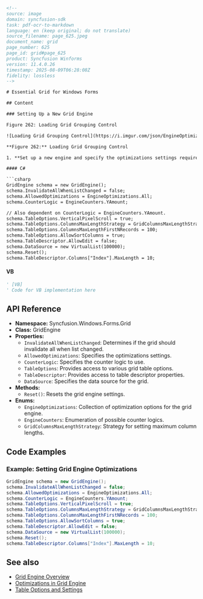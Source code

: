 ```html
<!--
source: image
domain: syncfusion-sdk
task: pdf-ocr-to-markdown
language: en (keep original; do not translate)
source_filename: page_625.jpeg
document_name: grid
page_number: 625
page_id: grid#page_625
product: Syncfusion Winforms
version: 11.4.0.26
timestamp: 2025-08-09T06:28:08Z
fidelity: lossless
-->

# Essential Grid for Windows Forms

## Content

### Setting Up a New Grid Engine

Figure 262: Loading Grid Grouping Control  

![Loading Grid Grouping Control](https://i.imgur.com/json/EngineOptimizations.png "Figure 262: Loading Grid Grouping Control")

**Figure 262:** Loading Grid Grouping Control

1. **Set up a new engine and specify the optimizations settings required.**

#### C#

```csharp
GridEngine schema = new GridEngine();
schema.InvalidateAllWhenListChanged = false;
schema.AllowedOptimizations = EngineOptimizations.All;
schema.CounterLogic = EngineCounters.YAmount;

// Also dependent on CounterLogic = EngineCounters.YAmount.
schema.TableOptions.VerticalPixelScroll = true;
schema.TableOptions.ColumnsMaxLengthStrategy = GridColumnsMaxLengthStrategy.FirstNRecords;
schema.TableOptions.ColumnsMaxLengthFirstNRecords = 100;
schema.TableOptions.AllowSortColumns = true;
schema.TableDescriptor.AllowEdit = false;
schema.DataSource = new VirtualList(100000);
schema.Reset();
schema.TableDescriptor.Columns["Index"].MaxLength = 10;
```

#### VB

```vb
' [VB]
' Code for VB implementation here
```

## API Reference

- **Namespace:** Syncfusion.Windows.Forms.Grid
- **Class:** GridEngine
- **Properties:**
  - `InvalidateAllWhenListChanged`: Determines if the grid should invalidate all when list changed.
  - `AllowedOptimizations`: Specifies the optimizations settings.
  - `CounterLogic`: Specifies the counter logic to use.
  - `TableOptions`: Provides access to various grid table options.
  - `TableDescriptor`: Provides access to table descriptor properties.
  - `DataSource`: Specifies the data source for the grid.
- **Methods:**
  - `Reset()`: Resets the grid engine settings.
- **Enums:**
  - `EngineOptimizations`: Collection of optimization options for the grid engine.
  - `EngineCounters`: Enumeration of possible counter logics.
  - `GridColumnsMaxLengthStrategy`: Strategy for setting maximum column lengths.

## Code Examples

### Example: Setting Grid Engine Optimizations

```csharp
GridEngine schema = new GridEngine();
schema.InvalidateAllWhenListChanged = false;
schema.AllowedOptimizations = EngineOptimizations.All;
schema.CounterLogic = EngineCounters.YAmount;
schema.TableOptions.VerticalPixelScroll = true;
schema.TableOptions.ColumnsMaxLengthStrategy = GridColumnsMaxLengthStrategy.FirstNRecords;
schema.TableOptions.ColumnsMaxLengthFirstNRecords = 100;
schema.TableOptions.AllowSortColumns = true;
schema.TableDescriptor.AllowEdit = false;
schema.DataSource = new VirtualList(100000);
schema.Reset();
schema.TableDescriptor.Columns["Index"].MaxLength = 10;
```

## See also

- [Grid Engine Overview](#grid-engine-overview)
- [Optimizations in Grid Engine](#optimizations-in-grid-engine)
- [Table Options and Settings](#table-options-and-settings)

<!-- tags: grid, grid engine, optimizations, data binding, virtual list, windows forms, syncfusion sdk, 11.4.0.26 keywords: GridEngine, EngineOptimizations, EngineCounters, TableOptions, TableDescriptor, DataSource -->
```